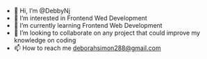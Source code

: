 - 👋 Hi, I’m @DebbyNj
- 👀 I’m interested in Frontend Wed Development
- 🌱 I’m currently learning Frontend Web Development
- 💞️ I’m looking to collaborate on any project that could improve my knowledge on coding
- 📫 How to reach me deborahsimon288@gmail.com

<!---
DebbyNj/DebbyNj is a ✨ special ✨ repository because its `README.md` (this file) appears on your GitHub profile.
You can click the Preview link to take a look at your changes.
--->
